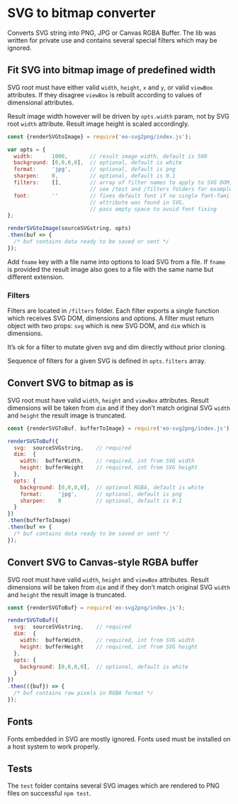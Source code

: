 # SVG to bitmap converter

Converts SVG string into PNG, JPG or Canvas RGBA Buffer. The lib was 
written for private use and contains several special filters which 
may be ignored.

## Fit SVG into bitmap image of predefined width

SVG root must have either valid `width`, `height`, `x` and `y`,
or valid `viewBox` attributes. If they disagree `viewBox` is 
rebuilt according to values of dimensional attributes.

Result image width however will be driven by `opts.width` param, 
not by SVG root `width` attribute. Result image height is 
scaled accordingly.

```javascript
const {renderSVGtoImage} = require('eo-svg2png/index.js');

var opts = {
  width:      1000,       // result image width, default is 500
  background: [0,0,0,0],  // optional, default is white
  format:     'jpg',      // optional, default is png
  sharpen:    0,          // optional, default is 0.1
  filters:    [],         // array of filter names to apply to SVG DOM,
                          // see /test and /filters folders for examples
  font:       ''          // fixes default font if no single font-family 
                          // attribute was found in SVG,
                          // pass empty space to avoid font fixing
};

renderSVGtoImage(sourceSVGstring, opts)
.then(buf => {
  /* buf contains data ready to be saved or sent */
});
```

Add `fname` key with a file name into options to load 
SVG from a file. If `fname` is provided the result image 
also goes to a file with the same name but different extension.

### Filters

Filters are located in `/filters` folder. Each filter exports a single 
function which receives SVG DOM, dimensions and options. A filter 
must return object with two props: `svg` which is new SVG DOM, 
and `dim` which is dimensions.

It’s ok for a filter to mutate given svg and dim directly without 
prior cloning. 

Sequence of filters for a given SVG is defined in `opts.filters` 
array.

## Convert SVG to bitmap as is

SVG root must have valid `width`, `height` and `viewBox` attributes. 
Result dimensions will be taken from `dim` and if they don’t match 
original SVG `width` and `height` the result image is truncated.

```javascript
const {renderSVGToBuf, bufferToImage} = require('eo-svg2png/index.js');

renderSVGToBuf({
  svg:  sourceSVGstring,    // required
  dim:  {
    width:  bufferWidth,    // required, int from SVG width
    height: bufferHeight    // required, int from SVG height
  },
  opts: {
    background: [0,0,0,0],  // optional RGBA, default is white
    format:     'jpg',      // optional, default is png
    sharpen:    0           // optional, default is 0.1
  }
})
.then(bufferToImage)
.then(buf => {
  /* buf contains data ready to be saved or sent */
});
```

## Convert SVG to Canvas-style RGBA buffer

SVG root must have valid `width`, `height` and `viewBox` attributes. 
Result dimensions will be taken from `dim` and if they don’t match 
original SVG `width` and `height` the result image is truncated.

```javascript
const {renderSVGToBuf} = require('eo-svg2png/index.js');

renderSVGToBuf({
  svg:  sourceSVGstring,    // required
  dim:  {
    width:  bufferWidth,    // required, int from SVG width
    height: bufferHeight    // required, int from SVG height
  },
  opts: {
    background: [0,0,0,0],  // optional, default is white
  }
})
.then(({buf}) => {
  /* buf contains raw pixels in RGBA format */
});
```

## Fonts

Fonts embedded in SVG are mostly ignored. Fonts used must be installed 
on a host system to work properly.

## Tests

The `test` folder contains several SVG images which are rendered 
to PNG files on successful `npm test`. 